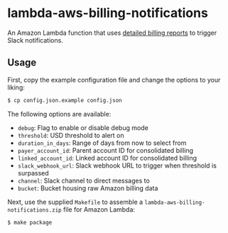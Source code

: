 # lambda-aws-billing-notifications

An Amazon Lambda function that uses [detailed billing reports](http://docs.aws.amazon.com/awsaccountbilling/latest/aboutv2/detailed-billing-reports.html) to trigger Slack notifications.

## Usage

First, copy the example configuration file and change the options to your liking:

```bash
$ cp config.json.example config.json
```

The following options are available:

- `debug`: Flag to enable or disable debug mode
- `threshold`: USD threshold to alert on
- `duration_in_days`: Range of days from now to select from
- `payer_account_id`: Parent account ID for consolidated billing
- `linked_account_id`: Linked account ID for consolidated billing
- `slack_webhook_url`: Slack webhook URL to trigger when threshold is surpassed
- `channel`: Slack channel to direct messages to
- `bucket`: Bucket housing raw Amazon billing data

Next, use the supplied `Makefile` to assemble a `lambda-aws-billing-notifications.zip` file for Amazon Lambda:

```bash
$ make package
```
